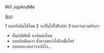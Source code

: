 #h1 JopAndMe

[สีเทา](https://www.youtube.com/watch?v=fQoqMZEPTuk)  


1 บอกกับฉันได้ไหม
2 จะเป็นไปได้รึเปล่า
3 บอกว่าความรักเรา   

+ นั้นยังมีสิทธิ์ จะเดินต่อไหม
+ บอกกับฉันควร ตั้งความหวังไปถึงเมื่อไหร่
+ บอกเถอะบอกว่าจะยังไง...